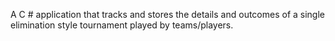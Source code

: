A C # application that tracks and stores the details and outcomes of a single elimination style tournament played by teams/players.
